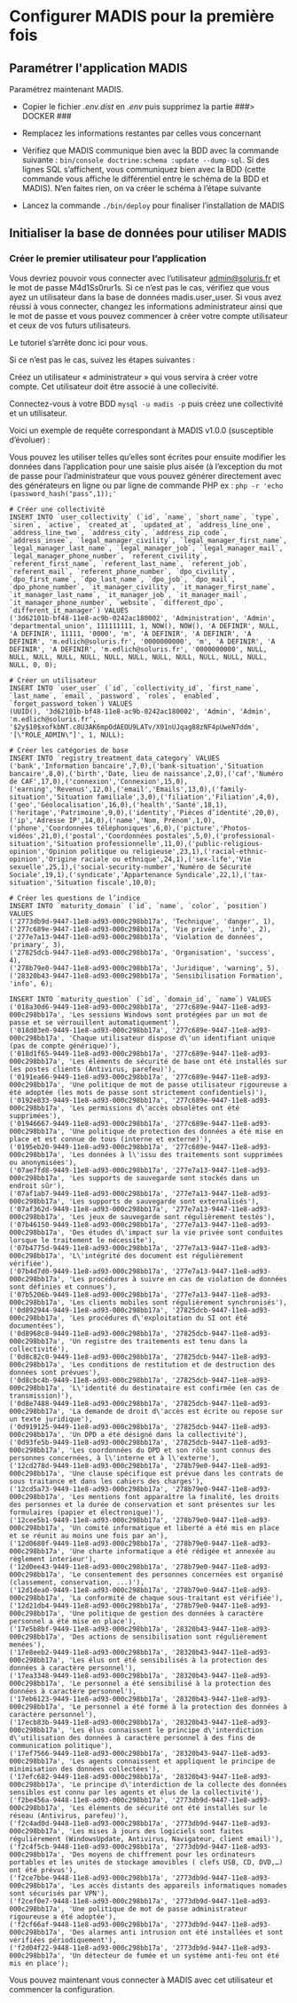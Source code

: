 Configurer MADIS pour la première fois
======================================

## Paramétrer l'application MADIS

Paramétrez maintenant MADIS.

- Copier le fichier *.env.dist* en *.env* puis supprimez la partie ###> DOCKER ### 

- Remplacez les informations restantes par celles vous concernant

- Vérifiez que MADIS communique bien avec la BDD avec la commande suivante : `bin/console doctrine:schema :update --dump-sql`.
Si des lignes SQL s’affichent, vous communiquez bien avec la BDD (cette commande vous affiche le différentiel entre le schéma de la BDD et MADIS). N’en faites rien, on va créer le schéma à l’étape suivante

- Lancez la commande `./bin/deploy`  pour finaliser l’installation de MADIS

 

## Initialiser la base de données pour utiliser MADIS

### Créer le premier utilisateur pour l’application

Vous devriez pouvoir vous connecter avec l’utilisateur [admin@soluris.fr](mailto:admin@soluris.fr)
et le mot de passe M4d1Ss0rur1s. Si ce n’est pas le cas, vérifiez que vous ayez un utilisateur dans
la base de données madis.user_user. Si vous avez réussi à vous connecter, changez les informations
administrateur ainsi que le mot de passe et vous pouvez commencer à créer votre compte utilisateur
et ceux de vos futurs utilisateurs.

Le tutoriel s’arrête donc ici pour vous.

 

Si ce n’est pas le cas, suivez les étapes suivantes : 

Créez un utilisateur « administrateur » qui vous servira à créer votre compte. Cet utilisateur doit être associé à une collecivité.

Connectez-vous à votre BDD `mysql -u madis -p` puis créez une collectivité et un utilisateur.

 

Voici un exemple de requête correspondant à MADIS v1.0.0 (susceptible d’évoluer) :

Vous pouvez les utiliser telles qu’elles sont écrites pour ensuite modifier les données dans l’application pour une saisie plus aisée (à l’exception du mot de passe pour l’administrateur que vous pouvez générer directement avec des générateurs en ligne ou par ligne de commande PHP ex : 
 `php -r 'echo (password_hash("pass",1));'`



```mysql
# Créer une collectivité
INSERT INTO `user_collectivity` (`id`, `name`, `short_name`, `type`, `siren`, `active`, `created_at`, `updated_at`, `address_line_one`, `address_line_two`, `address_city`, `address_zip_code`, `address_insee`, `legal_manager_civility`, `legal_manager_first_name`, `legal_manager_last_name`, `legal_manager_job`, `legal_manager_mail`, `legal_manager_phone_number`, `referent_civility`, `referent_first_name`, `referent_last_name`, `referent_job`, `referent_mail`, `referent_phone_number`, `dpo_civility`, `dpo_first_name`, `dpo_last_name`, `dpo_job`, `dpo_mail`, `dpo_phone_number`, `it_manager_civility`, `it_manager_first_name`, `it_manager_last_name`, `it_manager_job`, `it_manager_mail`, `it_manager_phone_number`, `website`, `different_dpo`, `different_it_manager`) VALUES
('3d62101b-bf48-11e8-ac9b-0242ac180002', 'Administration', 'Admin', 'departmental_union', 111111111, 1, NOW(), NOW(), 'A DEFINIR', NULL, 'A DEFINIR', 11111, '0000', 'm', 'A DEFINIR', 'A DEFINIR', 'A DEFINIR', 'm.edlich@soluris.fr', '0000000000', 'm', 'A DEFINIR', 'A DEFINIR', 'A DEFINIR', 'm.edlich@soluris.fr', '0000000000', NULL, NULL, NULL, NULL, NULL, NULL, NULL, NULL, NULL, NULL, NULL, NULL, NULL, 0, 0);

# Créer un utilisateur
INSERT INTO `user_user` (`id`, `collectivity_id`, `first_name`, `last_name`, `email`, `password`, `roles`, `enabled`, `forget_password_token`) VALUES
(UUID(), '3d62101b-bf48-11e8-ac9b-0242ac180002', 'Admin', 'Admin', 'm.edlich@soluris.fr', '$2y$10$xofkbNT.c8U3AK6mpOdAEOU9LATv/X01nUJqag88zNF4pUweN7ddm', '[\"ROLE_ADMIN\"]', 1, NULL);

# Créer les catégories de base
INSERT INTO `registry_treatment_data_category` VALUES ('bank','Information bancaire',7,0),('bank-situation','Situation bancaire',8,0),('birth','Date, lieu de naissance',2,0),('caf','Numéro de CAF',17,0),('connexion','Connexion',15,0),('earning','Revenus',12,0),('email','Emails',13,0),('family-situation','Situation familiale',3,0),('filiation','Filiation',4,0),('geo','Géolocalisation',16,0),('health','Santé',18,1),('heritage','Patrimoine',9,0),('identity','Pièces d’identité',20,0),('ip','Adresse IP',14,0),('name','Nom, Prénom',1,0),('phone','Coordonnées téléphoniques',6,0),('picture','Photos-vidéos',21,0),('postal','Coordonnées postales',5,0),('professional-situation','Situation professionnelle',11,0),('public-religious-opinion','Opinion politique ou religieuse',23,1),('racial-ethnic-opinion','Origine raciale ou ethnique',24,1),('sex-life','Vie sexuelle',25,1),('social-security-number','Numéro de Sécurité Sociale',19,1),('syndicate','Appartenance Syndicale',22,1),('tax-situation','Situation fiscale',10,0);

# Créer les questions de l’indice
INSERT INTO `maturity_domain` (`id`, `name`, `color`, `position`) VALUES
('2773db9d-9447-11e8-ad93-000c298bb17a', 'Technique', 'danger', 1),
('277c689e-9447-11e8-ad93-000c298bb17a', 'Vie privée', 'info', 2),
('277e7a13-9447-11e8-ad93-000c298bb17a', 'Violation de données', 'primary', 3),
('27825dcb-9447-11e8-ad93-000c298bb17a', 'Organisation', 'success', 4),
('278b79e0-9447-11e8-ad93-000c298bb17a', 'Juridique', 'warning', 5),
('28320b43-9447-11e8-ad93-000c298bb17a', 'Sensibilisation Formation', 'info', 6);

INSERT INTO `maturity_question` (`id`, `domain_id`, `name`) VALUES
('018a30d6-9449-11e8-ad93-000c298bb17a', '277c689e-9447-11e8-ad93-000c298bb17a', 'Les sessions Windows sont protégées par un mot de passe et se vérrouillent automatiquement'),
('018d03e0-9449-11e8-ad93-000c298bb17a', '277c689e-9447-11e8-ad93-000c298bb17a', 'Chaque utilisateur dispose d\'un identifiant unique (pas de compte générique)'),
('018d1f65-9449-11e8-ad93-000c298bb17a', '277c689e-9447-11e8-ad93-000c298bb17a', 'Les éléments de sécurité de base ont été installés sur les postes clients (Antivirus, parefeu)'),
('0191ea66-9449-11e8-ad93-000c298bb17a', '277c689e-9447-11e8-ad93-000c298bb17a', 'Une politique de mot de passe utilisateur rigoureuse a été adoptée (les mots de passe sont strictement confidentiels)'),
('0192e833-9449-11e8-ad93-000c298bb17a', '277c689e-9447-11e8-ad93-000c298bb17a', 'Les permissions d\'accès obsolètes ont été supprimées'),
('01946667-9449-11e8-ad93-000c298bb17a', '277c689e-9447-11e8-ad93-000c298bb17a', 'Une politique de protection des données a été mise en place et est connue de tous (interne et externe)'),
('0195eb20-9449-11e8-ad93-000c298bb17a', '277c689e-9447-11e8-ad93-000c298bb17a', 'Les données à l\'issu des traitements sont supprimées ou anonymisées'),
('07ae7fd8-9449-11e8-ad93-000c298bb17a', '277e7a13-9447-11e8-ad93-000c298bb17a', 'Les supports de sauvegarde sont stockés dans un endroit sûr'),
('07af1ab7-9449-11e8-ad93-000c298bb17a', '277e7a13-9447-11e8-ad93-000c298bb17a', 'Les supports de sauvegarde sont externalisés'),
('07af362d-9449-11e8-ad93-000c298bb17a', '277e7a13-9447-11e8-ad93-000c298bb17a', 'Les jeux de sauvegarde sont régulièrement testés'),
('07b46150-9449-11e8-ad93-000c298bb17a', '277e7a13-9447-11e8-ad93-000c298bb17a', 'Des études d\'impact sur la vie privée sont conduites lorsque le traitement le nécessite'),
('07b4775d-9449-11e8-ad93-000c298bb17a', '277e7a13-9447-11e8-ad93-000c298bb17a', 'L\'intégrité des document est régulièrement vérifiée'),
('07b4d7d0-9449-11e8-ad93-000c298bb17a', '277e7a13-9447-11e8-ad93-000c298bb17a', 'Les procédures à suivre en cas de violation de données sont définies et connues'),
('07b5206b-9449-11e8-ad93-000c298bb17a', '277e7a13-9447-11e8-ad93-000c298bb17a', 'Les clients mobiles sont régulièrement synchronisés'),
('0d892944-9449-11e8-ad93-000c298bb17a', '27825dcb-9447-11e8-ad93-000c298bb17a', 'Les procédures d\'exploitation du SI ont été documentées'),
('0d8968c8-9449-11e8-ad93-000c298bb17a', '27825dcb-9447-11e8-ad93-000c298bb17a', 'Un registre des traitements est tenu dans la collectivité'),
('0d8c82c0-9449-11e8-ad93-000c298bb17a', '27825dcb-9447-11e8-ad93-000c298bb17a', 'Les conditions de restitution et de destruction des données sont prévues'),
('0d8cbc4b-9449-11e8-ad93-000c298bb17a', '27825dcb-9447-11e8-ad93-000c298bb17a', 'L\'identité du destinataire est confirmée (en cas de transmission)'),
('0d8e7488-9449-11e8-ad93-000c298bb17a', '27825dcb-9447-11e8-ad93-000c298bb17a', 'La demande de droit d\'accès est écrite ou repose sur un texte juridique'),
('0d919125-9449-11e8-ad93-000c298bb17a', '27825dcb-9447-11e8-ad93-000c298bb17a', 'Un DPD a été désigné dans la collectivité'),
('0d93fe5b-9449-11e8-ad93-000c298bb17a', '27825dcb-9447-11e8-ad93-000c298bb17a', 'Les coordonnées du DPD et son rôle sont connus des personnes concernées, à l\'interne et à l\'externe'),
('12cd278d-9449-11e8-ad93-000c298bb17a', '278b79e0-9447-11e8-ad93-000c298bb17a', 'Une clause spécifique est prévue dans les contrats de sous traitance et dans les cahiers des charges'),
('12cd5a73-9449-11e8-ad93-000c298bb17a', '278b79e0-9447-11e8-ad93-000c298bb17a', 'Les mentions font apparaître la finalité, les droits des personnes et la durée de conservation et sont présentes sur les formulaires (papier et électronique)'),
('12cee5b1-9449-11e8-ad93-000c298bb17a', '278b79e0-9447-11e8-ad93-000c298bb17a', 'Un comité informatique et liberté a été mis en place et se réunit au moins une fois par an'),
('12d0680f-9449-11e8-ad93-000c298bb17a', '278b79e0-9447-11e8-ad93-000c298bb17a', 'Une charte informatique a été rédigée et annexée au règlement interieur'),
('12d0ee43-9449-11e8-ad93-000c298bb17a', '278b79e0-9447-11e8-ad93-000c298bb17a', 'Le consentement des personnes concernées est organisé (classement, conservation, ...)'),
('12d1dea0-9449-11e8-ad93-000c298bb17a', '278b79e0-9447-11e8-ad93-000c298bb17a', 'La conformité de chaque sous-traitant est vérifiée'),
('12d21db4-9449-11e8-ad93-000c298bb17a', '278b79e0-9447-11e8-ad93-000c298bb17a', 'Une politique de gestion des données à caractère personnel a été mise en place'),
('17e5b8bf-9449-11e8-ad93-000c298bb17a', '28320b43-9447-11e8-ad93-000c298bb17a', 'Des actions de sensibilisation sont régulièrement menées'),
('17e8eeb2-9449-11e8-ad93-000c298bb17a', '28320b43-9447-11e8-ad93-000c298bb17a', 'Les élus ont été sensibilisés à la protection des données à caractère personnel'),
('17ea3348-9449-11e8-ad93-000c298bb17a', '28320b43-9447-11e8-ad93-000c298bb17a', 'Le personnel a été sensibilisé à la protection des données à caractère personnel'),
('17eb6123-9449-11e8-ad93-000c298bb17a', '28320b43-9447-11e8-ad93-000c298bb17a', 'Le personnel a été formé à la protection des données à caractère personnel'),
('17ecb83b-9449-11e8-ad93-000c298bb17a', '28320b43-9447-11e8-ad93-000c298bb17a', 'Les élus connaissent le principe d\'interdiction d\'utilisation des données à caractère personnel à des fins de communication politique'),
('17ef7566-9449-11e8-ad93-000c298bb17a', '28320b43-9447-11e8-ad93-000c298bb17a', 'Les agents connaissent et appliquent le principe de minimisation des données collectées'),
('17efc682-9449-11e8-ad93-000c298bb17a', '28320b43-9447-11e8-ad93-000c298bb17a', 'Le principe d\'interdiction de la collecte des données sensibles est connu par les agents et élus de la collectivité'),
('f2be456a-9448-11e8-ad93-000c298bb17a', '2773db9d-9447-11e8-ad93-000c298bb17a', 'Les éléments de sécurité ont été installés sur le réseau (Antivirus, parefeu)'),
('f2c4ad0d-9448-11e8-ad93-000c298bb17a', '2773db9d-9447-11e8-ad93-000c298bb17a', 'Les mises à jours des logiciels sont faites régulièrement (WindowsUpdate, Antivirus, Navigateur, client email)'),
('f2c4f5cb-9448-11e8-ad93-000c298bb17a', '2773db9d-9447-11e8-ad93-000c298bb17a', 'Des moyens de chiffrement pour les ordinateurs portables et les unités de stockage amovibles ( clefs USB, CD, DVD,…) ont été prévus'),
('f2ce7bbe-9448-11e8-ad93-000c298bb17a', '2773db9d-9447-11e8-ad93-000c298bb17a', 'Les accès distants des appareils informatiques nomades sont sécurisés par VPN'),
('f2cef0e7-9448-11e8-ad93-000c298bb17a', '2773db9d-9447-11e8-ad93-000c298bb17a', 'Une politique de mot de passe administrateur rigoureuse a été adoptée'),
('f2cf66af-9448-11e8-ad93-000c298bb17a', '2773db9d-9447-11e8-ad93-000c298bb17a', 'Des alarmes anti intrusion ont été installées et sont vérifiées périodiquement'),
('f2d04f22-9448-11e8-ad93-000c298bb17a', '2773db9d-9447-11e8-ad93-000c298bb17a', 'Un détecteur de fumée et un système anti-feu ont été mis en place');

```

Vous pouvez maintenant vous connecter à MADIS avec cet utilisateur et commencer la configuration.
